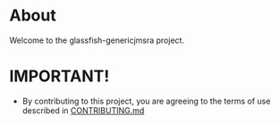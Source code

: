 # About

Welcome to the glassfish-genericjmsra project.



# IMPORTANT!

* By contributing to this project, you are agreeing to the terms of use described in [CONTRIBUTING.md](./CONTRIBUTING.md)

